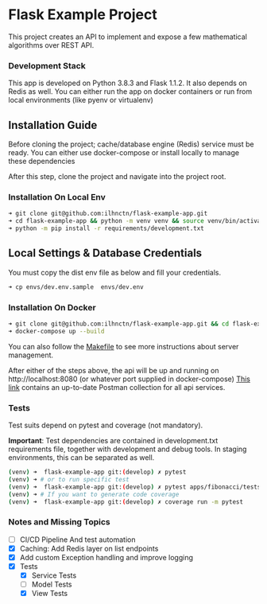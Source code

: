 # Flask Example Project
This project creates an API to implement and expose a few mathematical algorithms over REST API.

### Development Stack
This app is developed on Python 3.8.3 and Flask 1.1.2.
It also depends on Redis as well.
You can either run the app on docker containers or run from local environments (like pyenv or virtualenv)

## Installation Guide
Before cloning the project; cache/database engine (Redis) service must be ready.
You can either use docker-compose or install locally to manage these dependencies 

After this step, clone the project and navigate into the project root.

### Installation On Local Env

```bash
➜ git clone git@github.com:ilhnctn/flask-example-app.git
➜ cd flask-example-app && python -m venv venv && source venv/bin/activate
➜ python -m pip install -r requirements/development.txt 
```

## Local Settings & Database Credentials
You must copy the dist env file as below and fill your credentials.

```bash
➜ cp envs/dev.env.sample  envs/dev.env
```

### Installation On Docker
```bash
➜ git clone git@github.com:ilhnctn/flask-example-app.git && cd flask-example-app
➜ docker-compose up --build 
```

You can also follow the [Makefile](./Makefile) to see more instructions about server management.

After either of the steps above, the api will be up and running on http://localhost:8080 (or whatever port supplied in docker-compose)
[This link](https://www.getpostman.com/collections/7b17273f0c4d357d00a8) contains an up-to-date Postman collection for all api services.

### Tests
Test suits depend on pytest and coverage (not mandatory).

**Important**: Test dependencies are contained in development.txt requirements file, together with development and debug tools. 
In staging environments, this can be separated as well.

```bash
(venv) ➜  flask-example-app git:(develop) ✗ pytest
(venv) ➜ # or to run specific test
(venv) ➜  flask-example-app git:(develop) ✗ pytest apps/fibonacci/tests/test_service.py -k test_fails_when_unsupported_input_sent
(venv) ➜ # If you want to generate code coverage 
(venv) ➜  flask-example-app git:(develop) ✗ coverage run -m pytest
```

### Notes and Missing Topics
- [ ] CI/CD Pipeline And test automation
- [x] Caching: Add Redis layer on list endpoints
- [x] Add custom Exception handling and improve logging
- [x] Tests
    - [x] Service Tests
    - [ ] Model Tests
    - [x] View Tests
